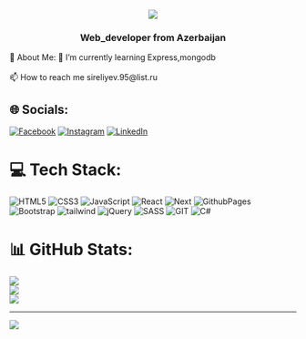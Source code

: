 <h1 align="center">
    <img src="https://readme-typing-svg.herokuapp.com/?font=Righteous&size=35&center=true&vCenter=true&width=500&height=70&duration=4000&lines=Hi+There!+👋;+I'm+Tharlan+Shiraliyev!;" />
</h1>
<h3 align="center">Web_developer from Azerbaijan</h3>
💫 About Me:
🌱 I’m currently learning Express,mongodb<br><br>
📫 How to reach me sireliyev.95@list.ru

## 🌐 Socials:
[![Facebook](https://img.shields.io/badge/Facebook-%231877F2.svg?logo=Facebook&logoColor=white)](https://facebook.com/profile.php?id=100007120247542) [![Instagram](https://img.shields.io/badge/Instagram-%23E4405F.svg?logo=Instagram&logoColor=white)](https://instagram.com/tarlan.t1/) [![LinkedIn](https://img.shields.io/badge/LinkedIn-%230077B5.svg?logo=linkedin&logoColor=white)](https://linkedin.com/in/terlan-sireliyev-820a44258/) 

# 💻 Tech Stack:
 ![HTML5](https://img.shields.io/badge/html5-%23E34F26.svg?style=for-the-badge&logo=html5&logoColor=white) ![CSS3](https://img.shields.io/badge/css3-%231572B6.svg?style=for-the-badge&logo=css3&logoColor=white)   ![JavaScript](https://img.shields.io/badge/javascript-%23323330.svg?style=for-the-badge&logo=javascript&logoColor=%23F7DF1E) ![React](https://img.shields.io/badge/react-%2320232a.svg?style=for-the-badge&logo=react&logoColor=%2361DAFB)  ![Next](https://img.shields.io/badge/next-%23323330.svg?style=for-the-badge&logo=next&logoColor=%23F7DF1E)  ![GithubPages](https://img.shields.io/badge/github%20pages-121013?style=for-the-badge&logo=github&logoColor=white) ![Bootstrap](https://img.shields.io/badge/bootstrap-%238511FA.svg?style=for-the-badge&logo=bootstrap&logoColor=white) ![tailwind](https://img.shields.io/badge/tailwind-%238511FA.svg?style=for-the-badge&logo=tailwind&logoColor=white) ![jQuery](https://img.shields.io/badge/jquery-%230769AD.svg?style=for-the-badge&logo=jquery&logoColor=white)  ![SASS](https://img.shields.io/badge/SASS-hotpink.svg?style=for-the-badge&logo=SASS&logoColor=white) ![GIT](https://img.shields.io/badge/Git-fc6d26?style=for-the-badge&logo=git&logoColor=white) ![C#](https://img.shields.io/badge/c%23-%23239120.svg?style=for-the-badge&logo=c-sharp&logoColor=white) 
# 📊 GitHub Stats:
![](https://github-readme-stats.vercel.app/api?username=terlan-sireliyev&theme=dark&hide_border=false&include_all_commits=false&count_private=true)<br/>
![](https://github-readme-streak-stats.herokuapp.com/?user=terlan-sireliyev&theme=dark&hide_border=false)<br/>
![](https://github-readme-stats.vercel.app/api/top-langs/?username=terlan-sireliyev&theme=dark&hide_border=false&include_all_commits=false&count_private=true&layout=compact)

---
[![](https://visitcount.itsvg.in/api?id=nijatS&icon=0&color=0)](https://visitcount.itsvg.in)

<!-- Proudly created with GPRM ( https://gprm.itsvg.in ) -->
